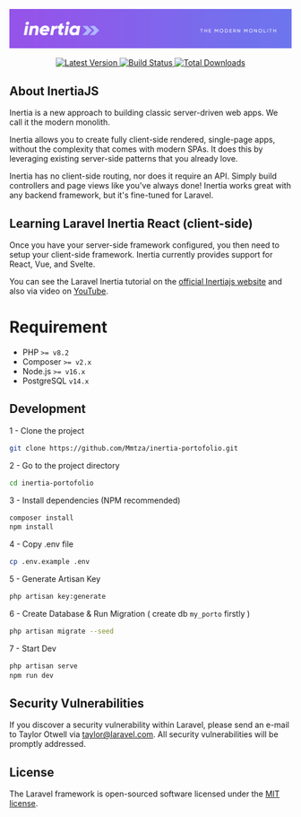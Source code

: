 <p align="center"><a href="https://inertiajs.com" target="_blank"><img src="https://github.com/inertiajs/.github/blob/master/LOGO.png" alt="Inertia Logo"></a></p>

<p align="center">
  <a href="https://github.com/inertiajs/inertia-laravel/releases">
    <img src="https://img.shields.io/github/release/inertiajs/inertia-laravel.svg?style=flat-square" alt="Latest Version">
  </a>
  <a href="https://github.com/inertiajs/inertia-laravel/actions/workflows/tests.yml?query=workflow%3Atests+branch%3Amaster">
    <img src="https://github.com/inertiajs/inertia-laravel/actions/workflows/tests.yml/badge.svg?branch=master" alt="Build Status">
  </a>
  <a href="https://packagist.org/packages/inertiajs/inertia-laravel">
    <img src="https://img.shields.io/packagist/dt/inertiajs/inertia-laravel.svg?style=flat-square" alt="Total Downloads">
  </a>
</p>

## About InertiaJS

Inertia is a new approach to building classic server-driven web apps. We call it the modern monolith.

Inertia allows you to create fully client-side rendered, single-page apps, without the complexity that comes with modern SPAs. It does this by leveraging existing server-side patterns that you already love.

Inertia has no client-side routing, nor does it require an API. Simply build controllers and page views like you've always done! Inertia works great with any backend framework, but it's fine-tuned for Laravel.

## Learning Laravel Inertia React (client-side)

Once you have your server-side framework configured, you then need to setup your client-side framework. Inertia currently provides support for React, Vue, and Svelte.

You can see the Laravel Inertia tutorial on the <a href="https://www.inertiajs.com">official Inertiajs website</a> and also via video on <a href="https://www.youtube.com/watch?v=HkCQVhWtexQ&list=PLxzARwISlmzgO74VI9Yva7sxbUhJJ56yW&ab_channel=WEBDEVIndo">YouTube</a>.

# Requirement

-   PHP `>= v8.2`
-   Composer `>= v2.x`
-   Node.js `>= v16.x`
-   PostgreSQL `v14.x`

## Development

1 - Clone the project

```bash
git clone https://github.com/Mmtza/inertia-portofolio.git
```

2 - Go to the project directory

```bash
cd inertia-portofolio
```

3 - Install dependencies (NPM recommended)

```bash
composer install
npm install
```

4 - Copy .env file

```bash
cp .env.example .env
```

5 - Generate Artisan Key

```bash
php artisan key:generate
```

6 - Create Database & Run Migration ( create db `my_porto` firstly )

```bash
php artisan migrate --seed
```

7 - Start Dev

```bash
php artisan serve
npm run dev
```

## Security Vulnerabilities

If you discover a security vulnerability within Laravel, please send an e-mail to Taylor Otwell via [taylor@laravel.com](mailto:taylor@laravel.com). All security vulnerabilities will be promptly addressed.

## License

The Laravel framework is open-sourced software licensed under the [MIT license](https://opensource.org/licenses/MIT).
